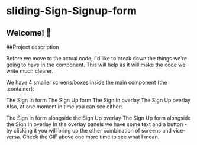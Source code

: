 # sliding-Sign-Signup-form

## Welcome! 👋

##Project description

Before we move to the actual code, I'd like to break down the things we're going to have in the component. This will help as it will make the code we write much clearer.

We have 4 smaller screens/boxes inside the main component (the .container):

The Sign In form
The Sign Up form
The Sign In overlay
The Sign Up overlay
Also, at one moment in time you can see either:

The Sign In form alongside the Sign Up overlay
The Sign Up form alongside the Sign In overlay
In the overlay panels we have some text and a button - by clicking it you will bring up the other combination of screens and vice-versa. Check the GIF above one more time to see what I mean.

